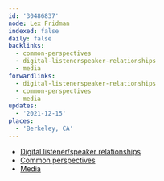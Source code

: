 ```yaml
---
id: '30486837'
node: Lex Fridman
indexed: false
daily: false
backlinks:
  - common-perspectives
  - digital-listenerspeaker-relationships
  - media
forwardlinks:
  - digital-listenerspeaker-relationships
  - common-perspectives
  - media
updates:
  - '2021-12-15'
places:
  - 'Berkeley, CA'
---
```

- [Digital listener/speaker relationships](digital-listenerspeaker-relationships.md)
- [Common perspectives](common-perspectives.md)
- [Media](media.md)
